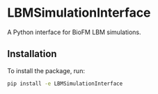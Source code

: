 # LBMSimulationInterface

A Python interface for BioFM LBM simulations.

## Installation

To install the package, run:

```bash
pip install -e LBMSimulationInterface


